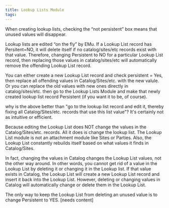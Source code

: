 ```yaml
---
title: Lookup Lists Module
tags:
---
```


When creating lookup lists, checking the “not persistent” box means that unused values will disappear.

Lookup lists are edited “on the fly” by EMu.  If a Lookup List record has Persitent=NO, it will delete itself if no catalog/sites/etc records exist with that value.  Therefore, changing Persistent to NO for a particular Lookup List record, then replacing those values in catalog/sites/etc will automatically remove the offending Lookup List record.

You can either create a new Lookup List record and check persistent = Yes, then replace all offending values in Catalog/Sites/etc. with the new valule.  Or you can replace the old values with new ones directly in catalog/sites/etc. then go to the Lookup Lists Module and make that newly created lookup list record Persistent (if you want it to be, of course).

why is the above better than "go to the lookup list record and edit it, thereby fixing all Catalog/Sites/etc. records that use this list value"? It's certainly not as intuitive or efficient.

Because editing the Lookup List does NOT change the values in the Catalog/Sites/etc. records.  All it does is change the lookup list.  The Lookup List module is not an attachment module like Sites or Parties.  Also, the Lookup List constantly rebuilds itself based on what values it finds in Catalog/Sites.

In fact, changing the values in Catalog changes the Lookup List values, not the other way around.  In other words, you cannot get rid of a value in the Lookup List by deleting it or changing it in the Lookup list.  If that value exists in Catalog, the Lookup List will create a new Lookup List record and insert it back into the Lookup List.  However, deleting or changing values in Catalog will automatically change or delete them in the Lookup List.

The only way to keep the Lookup List from deleting an unused value is to change Persistent to YES.
[needs content]
